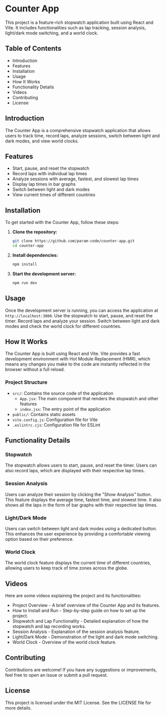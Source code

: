 # Counter App

This project is a feature-rich stopwatch application built using React and Vite. It includes functionalities such as lap tracking, session analysis, light/dark mode switching, and a world clock.

## Table of Contents

- Introduction
- Features
- Installation
- Usage
- How It Works
- Functionality Details
- Videos
- Contributing
- License

## Introduction

The Counter App is a comprehensive stopwatch application that allows users to track time, record laps, analyze sessions, switch between light and dark modes, and view world clocks.

## Features

- Start, pause, and reset the stopwatch
- Record laps with individual lap times
- Analyze sessions with average, fastest, and slowest lap times
- Display lap times in bar graphs
- Switch between light and dark modes
- View current times of different countries

## Installation

To get started with the Counter App, follow these steps:

1. **Clone the repository:**

   ```bash
   git clone https://github.com/param-code/counter-app.git
   cd counter-app
   ```

2. **Install dependencies:**

   ```bash
   npm install
   ```

3. **Start the development server:**
   ```bash
   npm run dev
   ```

## Usage

Once the development server is running, you can access the application at `http://localhost:3000`. Use the stopwatch to start, pause, and reset the timer. Record laps and analyze your session. Switch between light and dark modes and check the world clock for different countries.

## How It Works

The Counter App is built using React and Vite. Vite provides a fast development environment with Hot Module Replacement (HMR), which means any changes you make to the code are instantly reflected in the browser without a full reload.

### Project Structure

- `src/`: Contains the source code of the application
  - `App.jsx`: The main component that renders the stopwatch and other features
  - `index.jsx`: The entry point of the application
- `public/`: Contains static assets
- `vite.config.js`: Configuration file for Vite
- `.eslintrc.cjs`: Configuration file for ESLint

## Functionality Details

### Stopwatch

The stopwatch allows users to start, pause, and reset the timer. Users can also record laps, which are displayed with their respective lap times.

### Session Analysis

Users can analyze their session by clicking the "Show Analysis" button. This feature displays the average time, fastest time, and slowest time. It also shows all the laps in the form of bar graphs with their respective lap times.

### Light/Dark Mode

Users can switch between light and dark modes using a dedicated button. This enhances the user experience by providing a comfortable viewing option based on their preference.

### World Clock

The world clock feature displays the current time of different countries, allowing users to keep track of time zones across the globe.

## Videos

Here are some videos explaining the project and its functionalities:

- Project Overview - A brief overview of the Counter App and its features.
- How to Install and Run - Step-by-step guide on how to set up the project.
- Stopwatch and Lap Functionality - Detailed explanation of how the stopwatch and lap recording works.
- Session Analysis - Explanation of the session analysis feature.
- Light/Dark Mode - Demonstration of the light and dark mode switching.
- World Clock - Overview of the world clock feature.

## Contributing

Contributions are welcome! If you have any suggestions or improvements, feel free to open an issue or submit a pull request.

## License

This project is licensed under the MIT License. See the LICENSE file for more details.
